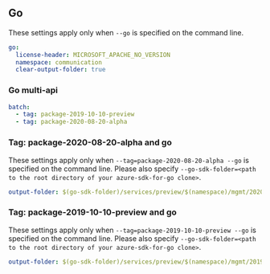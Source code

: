 ## Go

These settings apply only when `--go` is specified on the command line.

``` yaml $(go)
go:
  license-header: MICROSOFT_APACHE_NO_VERSION
  namespace: communication
  clear-output-folder: true
```

### Go multi-api

``` yaml $(go) && $(multiapi)
batch:
  - tag: package-2019-10-10-preview
  - tag: package-2020-08-20-alpha
```

### Tag: package-2020-08-20-alpha and go

These settings apply only when `--tag=package-2020-08-20-alpha --go` is specified on the command line.
Please also specify `--go-sdk-folder=<path to the root directory of your azure-sdk-for-go clone>`.

``` yaml $(tag) == 'package-2020-08-20-alpha' && $(go)
output-folder: $(go-sdk-folder)/services/preview/$(namespace)/mgmt/2020-08-20-alpha/$(namespace)
```

### Tag: package-2019-10-10-preview and go

These settings apply only when `--tag=package-2019-10-10-preview --go` is specified on the command line.
Please also specify `--go-sdk-folder=<path to the root directory of your azure-sdk-for-go clone>`.

``` yaml $(tag) == 'package-2019-10-10-preview' && $(go)
output-folder: $(go-sdk-folder)/services/preview/$(namespace)/mgmt/2019-10-10-preview/$(namespace)
```
